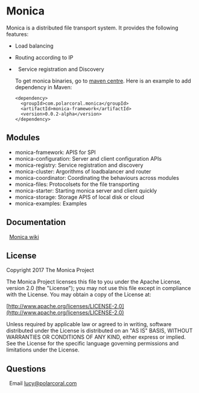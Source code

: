 # Monica
Monica is a distributed file transport system. It provides the following features:
*   Load balancing
*   Routing according to IP 
*   Service registration and Discovery

  To get monica binaries, go to [maven centre](http://search.maven.org/#search%7Cga%7C1%7Cmonica). Here is an example to add dependency in Maven:
  
      <dependency>
        <groupId>com.polarcoral.monica</groupId>
        <artifactId>monica-framework</artifactId>
        <version>0.0.2-alpha</version>
      </dependency>
## Modules
*  monica-framework:    APIS for SPI
*  monica-configuration:    Server and client configuration APIs
*  monica-registry:    Service registration and discovery
*  monica-cluster:    Argorithms of loadbalancer and router
*  monica-coordinator:    Coordinating the behaviours across modules
*  monica-files:    Protocolsets for the file transporting
*  monica-starter:    Starting monica server and client quickly
*  monica-storage:    Storage APIS of local disk or cloud
*  monica-examples:    Examples
## Documentation
   [Monica wiki](https://github.com/polarcoral/monica/wiki/Getting-started)
## License
  Copyright 2017 The Monica Project
 
  The Monica Project licenses this file to you under the Apache License,
  version 2.0 (the "License"); you may not use this file except in compliance
  with the License. You may obtain a copy of the License at:  <br />
   
   [http://www.apache.org/licenses/LICENSE-2.0](http://www.apache.org/licenses/LICENSE-2.0)  <br />
 
 Unless required by applicable law or agreed to in writing, software
  distributed under the License is distributed on an "AS IS" BASIS, WITHOUT
  WARRANTIES OR CONDITIONS OF ANY KIND, either express or implied. See the
  License for the specific language governing permissions and limitations
  under the License.
  
## Questions
   Email lucy@polarcoral.com
